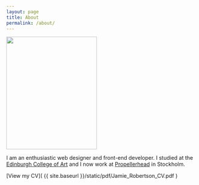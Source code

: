 ```yaml
---
layout: page
title: About
permalink: /about/
---
```



<img src="{{ site.baseurl }}/static/img/2012/01/myFaceGif.gif" width="240" height="300" class="alignleft size-full wp-image-857" style="width: 240px; margin-top: 0; margin-right: 10px;" />

I am an enthusiastic web designer and front-end developer. I studied at the [Edinburgh College of Art](http://www.eca.ac.uk/) and I now work at [Propellerhead](https://propellerheads.se/) in Stockholm.

[View my CV]( {{ site.baseurl }}/static/pdf/Jamie_Robertson_CV.pdf )
